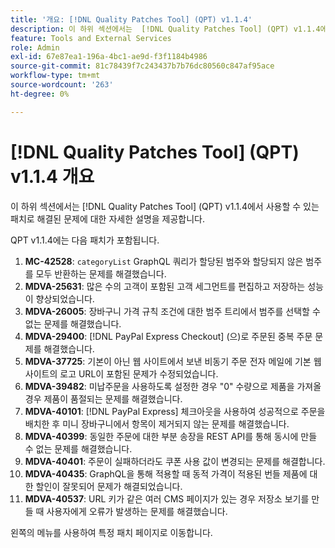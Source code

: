 ```yaml
---
title: '개요: [!DNL Quality Patches Tool] (QPT) v1.1.4'
description: 이 하위 섹션에서는  [!DNL Quality Patches Tool] (QPT) v1.1.4에서 사용할 수 있는 패치로 해결된 문제에 대한 자세한 설명을 제공합니다.
feature: Tools and External Services
role: Admin
exl-id: 67e87ea1-196a-4bc1-ae9d-f3f1184b4986
source-git-commit: 81c78439f7c243437b7b76dc80560c847af95ace
workflow-type: tm+mt
source-wordcount: '263'
ht-degree: 0%

---
```


# [!DNL Quality Patches Tool] (QPT) v1.1.4 개요

이 하위 섹션에서는 [!DNL Quality Patches Tool] (QPT) v1.1.4에서 사용할 수 있는 패치로 해결된 문제에 대한 자세한 설명을 제공합니다.

QPT v1.1.4에는 다음 패치가 포함됩니다.

1. **MC-42528**: `categoryList` GraphQL 쿼리가 할당된 범주와 할당되지 않은 범주를 모두 반환하는 문제를 해결했습니다.
1. **MDVA-25631**: 많은 수의 고객이 포함된 고객 세그먼트를 편집하고 저장하는 성능이 향상되었습니다.
1. **MDVA-26005**: 장바구니 가격 규칙 조건에 대한 범주 트리에서 범주를 선택할 수 없는 문제를 해결했습니다.
1. **MDVA-29400**: [!DNL PayPal Express Checkout] (으)로 주문된 중복 주문 문제를 해결했습니다.
1. **MDVA-37725**: 기본이 아닌 웹 사이트에서 보낸 비동기 주문 전자 메일에 기본 웹 사이트의 로고 URL이 포함된 문제가 수정되었습니다.
1. **MDVA-39482**: 미납주문을 사용하도록 설정한 경우 &quot;0&quot; 수량으로 제품을 가져올 경우 제품이 품절되는 문제를 해결했습니다.
1. **MDVA-40101**: [!DNL PayPal Express] 체크아웃을 사용하여 성공적으로 주문을 배치한 후 미니 장바구니에서 항목이 제거되지 않는 문제를 해결했습니다.
1. **MDVA-40399**: 동일한 주문에 대한 부분 송장을 REST API를 통해 동시에 만들 수 없는 문제를 해결했습니다.
1. **MDVA-40401**: 주문이 실패하더라도 쿠폰 사용 값이 변경되는 문제를 해결합니다.
1. **MDVA-40435**: GraphQL을 통해 적용할 때 동적 가격이 적용된 번들 제품에 대한 할인이 잘못되어 문제가 해결되었습니다.
1. **MDVA-40537**: URL 키가 같은 여러 CMS 페이지가 있는 경우 저장소 보기를 만들 때 사용자에게 오류가 발생하는 문제를 해결했습니다.

왼쪽의 메뉴를 사용하여 특정 패치 페이지로 이동합니다.
